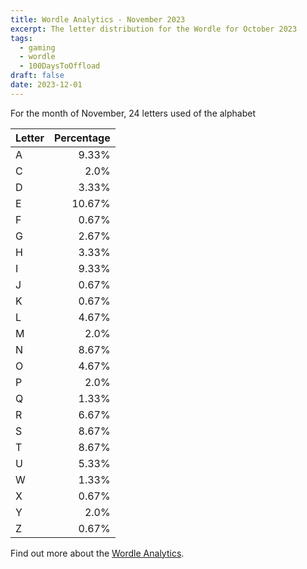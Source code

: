 ```yaml
---
title: Wordle Analytics - November 2023
excerpt: The letter distribution for the Wordle for October 2023
tags: 
  - gaming
  - wordle
  - 100DaysToOffload
draft: false
date: 2023-12-01
---
```


For the month of November, 24 letters used of the alphabet

| Letter | Percentage |
| :--- | ---:|
| A | 9.33% |
| C | 2.0% |
| D | 3.33% |
| E | 10.67% |
| F | 0.67% |
| G | 2.67% |
| H | 3.33% |
| I | 9.33% |
| J | 0.67% |
| K | 0.67% |
| L | 4.67% |
| M | 2.0% |
| N | 8.67% |
| O | 4.67% |
| P | 2.0% |
| Q | 1.33% |
| R | 6.67% |
| S | 8.67% |
| T | 8.67% |
| U | 5.33% |
| W | 1.33% |
| X | 0.67% |
| Y | 2.0% |
| Z | 0.67% |

Find out more about the [Wordle Analytics](/blog/wordle-analytics/).
